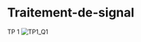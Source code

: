 # Traitement-de-signal
TP 1 
![TP1_Q1](https://user-images.githubusercontent.com/105250080/214533202-4a0b7f72-ff3b-4c38-bbad-eba3e4bbef06.png)
